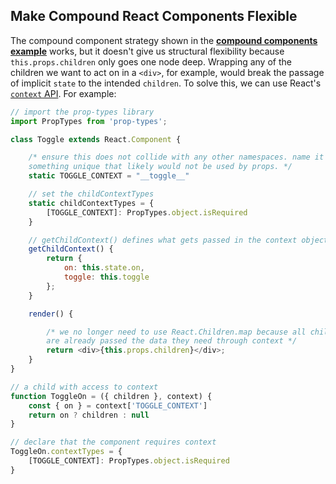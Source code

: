 ## Make Compound React Components Flexible

The compound component strategy shown in the **[compound components example](CompoundComponents.md)** works, but it doesn't give us structural flexibility because `this.props.children` only goes one node deep. Wrapping any of the children we want to act on in a `<div>`, for example, would break the passage of implicit `state` to the intended `children`. To solve this, we can use React's [`context` API](https://reactjs.org/docs/context.html). For example:

```javascript
// import the prop-types library
import PropTypes from 'prop-types';

class Toggle extends React.Component {

    /* ensure this does not collide with any other namespaces. name it
    something unique that likely would not be used by props. */
    static TOGGLE_CONTEXT = "__toggle__"

    // set the childContextTypes
    static childContextTypes = {
        [TOGGLE_CONTEXT]: PropTypes.object.isRequired
    }

    // getChildContext() defines what gets passed in the context object
    getChildContext() {
        return {
            on: this.state.on,
            toggle: this.toggle
        };
    }

    render() {

        /* we no longer need to use React.Children.map because all children
        are already passed the data they need through context */
        return <div>{this.props.children}</div>;
    }
}

// a child with access to context
function ToggleOn = ({ children }, context) {
    const { on } = context['TOGGLE_CONTEXT']
    return on ? children : null
}

// declare that the component requires context
ToggleOn.contextTypes = {
    [TOGGLE_CONTEXT]: PropTypes.object.isRequired
}
```
